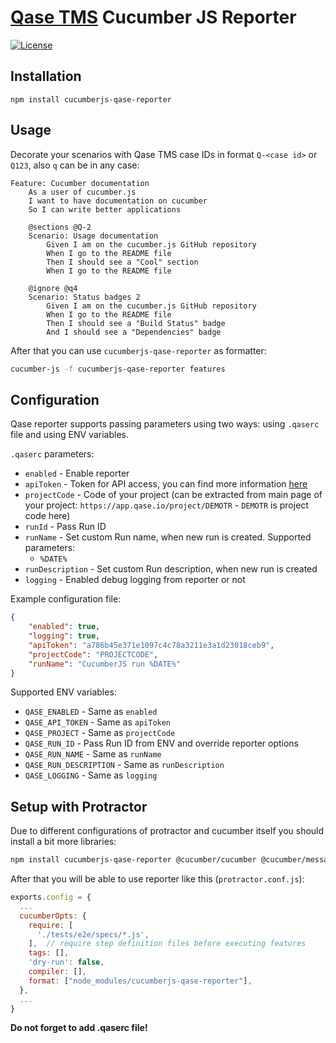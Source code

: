 # [Qase TMS](https://qase.io) Cucumber JS Reporter

[![License](https://lxgaming.github.io/badges/License-Apache%202.0-blue.svg)](https://www.apache.org/licenses/LICENSE-2.0)

## Installation

```
npm install cucumberjs-qase-reporter
```


## Usage

Decorate your scenarios with Qase TMS case IDs in format `Q-<case id>` or `Q123`, also `q` can be in any case:

```gherkin
Feature: Cucumber documentation
    As a user of cucumber.js
    I want to have documentation on cucumber
    So I can write better applications

    @sections @Q-2
    Scenario: Usage documentation
        Given I am on the cucumber.js GitHub repository
        When I go to the README file
        Then I should see a "Cool" section
        When I go to the README file

    @ignore @q4
    Scenario: Status badges 2
        Given I am on the cucumber.js GitHub repository
        When I go to the README file
        Then I should see a "Build Status" badge
        And I should see a "Dependencies" badge
```

After that you can use `cucumberjs-qase-reporter` as formatter:

```bash
cucumber-js -f cucumberjs-qase-reporter features
```

## Configuration

Qase reporter supports passing parameters using two ways:
using `.qaserc` file and using ENV variables.

`.qaserc` parameters:
- `enabled` - Enable reporter
- `apiToken` - Token for API access, you can find more information
  [here](https://developers.qase.io/#authentication)
- `projectCode` - Code of your project (can be extracted from main
  page of your project: `https://app.qase.io/project/DEMOTR` -
  `DEMOTR` is project code here)
- `runId` - Pass Run ID
- `runName` - Set custom Run name, when new run is created.
  Supported parameters:
    - `%DATE%`
- `runDescription` - Set custom Run description, when new run is created
- `logging` - Enabled debug logging from reporter or not

Example configuration file:
```json
{
    "enabled": true,
    "logging": true,
    "apiToken": "a786b45e371e1097c4c78a3211e3a1d23018ceb9",
    "projectCode": "PROJECTCODE",
    "runName": "CucumberJS run %DATE%"
}
```

Supported ENV variables:

- `QASE_ENABLED` - Same as `enabled`
- `QASE_API_TOKEN` - Same as `apiToken`
- `QASE_PROJECT` - Same as `projectCode`
- `QASE_RUN_ID` - Pass Run ID from ENV and override reporter options
- `QASE_RUN_NAME` - Same as `runName`
- `QASE_RUN_DESCRIPTION` - Same as `runDescription`
- `QASE_LOGGING` - Same as `logging`

## Setup with Protractor

Due to different configurations of protractor and cucumber itself you should install a bit more libraries:
```bash
npm install cucumberjs-qase-reporter @cucumber/cucumber @cucumber/messages
```

After that you will be able to use reporter like this (`protractor.conf.js`):
```js
exports.config = {
  ...
  cucumberOpts: {
    require: [
      './tests/e2e/specs/*.js',
    ],  // require step definition files before executing features
    tags: [],
    'dry-run': false,
    compiler: [],  
    format: ["node_modules/cucumberjs-qase-reporter"],
  },
  ...
}
```

**Do not forget to add .qaserc file!**

